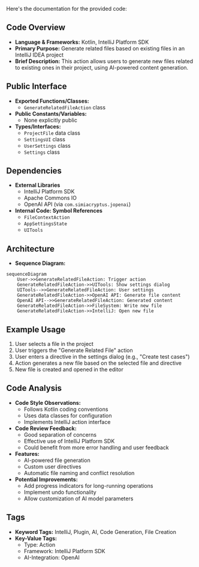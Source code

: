Here's the documentation for the provided code:

## Code Overview
- **Language & Frameworks:** Kotlin, IntelliJ Platform SDK
- **Primary Purpose:** Generate related files based on existing files in an IntelliJ IDEA project
- **Brief Description:** This action allows users to generate new files related to existing ones in their project, using AI-powered content generation.

## Public Interface
- **Exported Functions/Classes:**
  - `GenerateRelatedFileAction` class
- **Public Constants/Variables:**
  - None explicitly public
- **Types/Interfaces:**
  - `ProjectFile` data class
  - `SettingsUI` class
  - `UserSettings` class
  - `Settings` class

## Dependencies
- **External Libraries**
  - IntelliJ Platform SDK
  - Apache Commons IO
  - OpenAI API (via `com.simiacryptus.jopenai`)
- **Internal Code: Symbol References**
  - `FileContextAction`
  - `AppSettingsState`
  - `UITools`

## Architecture
- **Sequence Diagram:**
```mermaid
sequenceDiagram
    User->>GenerateRelatedFileAction: Trigger action
    GenerateRelatedFileAction->>UITools: Show settings dialog
    UITools-->>GenerateRelatedFileAction: User settings
    GenerateRelatedFileAction->>OpenAI API: Generate file content
    OpenAI API-->>GenerateRelatedFileAction: Generated content
    GenerateRelatedFileAction->>FileSystem: Write new file
    GenerateRelatedFileAction->>IntelliJ: Open new file
```

## Example Usage
1. User selects a file in the project
2. User triggers the "Generate Related File" action
3. User enters a directive in the settings dialog (e.g., "Create test cases")
4. Action generates a new file based on the selected file and directive
5. New file is created and opened in the editor

## Code Analysis
- **Code Style Observations:**
  - Follows Kotlin coding conventions
  - Uses data classes for configuration
  - Implements IntelliJ action interface
- **Code Review Feedback:**
  - Good separation of concerns
  - Effective use of IntelliJ Platform SDK
  - Could benefit from more error handling and user feedback
- **Features:**
  - AI-powered file generation
  - Custom user directives
  - Automatic file naming and conflict resolution
- **Potential Improvements:**
  - Add progress indicators for long-running operations
  - Implement undo functionality
  - Allow customization of AI model parameters

## Tags
- **Keyword Tags:** IntelliJ, Plugin, AI, Code Generation, File Creation
- **Key-Value Tags:**
  - Type: Action
  - Framework: IntelliJ Platform SDK
  - AI-Integration: OpenAI